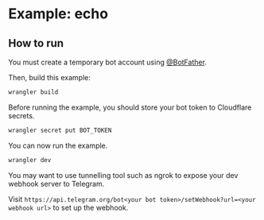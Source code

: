 # Example: echo

## How to run

You must create a temporary bot account using [@BotFather](https://t.me/botfather).

Then, build this example:

```bash
wrangler build
```

Before running the example, you should store your bot token to Cloudflare secrets.

```bash
wrangler secret put BOT_TOKEN
```

You can now run the example.

```bash
wrangler dev
```

You may want to use tunnelling tool such as ngrok to expose your dev webhook server to Telegram.

Visit `https://api.telegram.org/bot<your bot token>/setWebhook?url=<your webhook url>`
to set up the webhook.
